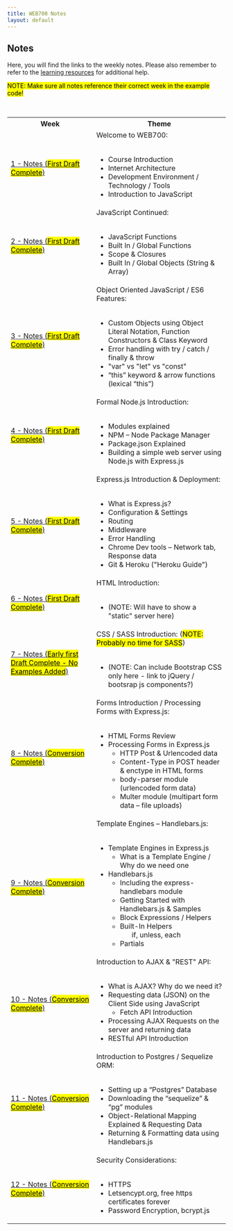 ```yaml
---
title: WEB700 Notes
layout: default
---
```


## Notes

Here, you will find the links to the weekly notes.  Please also remember to refer to the [learning resources](/resources) for additional help.

<mark>NOTE: Make sure all notes reference their correct week in the example code!</mark>

<br>

<table>
<tbody><tr>
<th id="tbl6">Week</th>
<th id="tbl7">Theme</th>
</tr>
<tr>
<td headers="tbl6"><a href="/web700/notes/week01">1 - Notes (<mark>First Draft Complete</mark>)</a></td>
<td headers="tbl7">
Welcome to WEB700:<br /><br />
<ul>
<li>Course Introduction</li>
<li>Internet Architecture</li>
<li>Development Environment / Technology / Tools</li>
<li>Introduction to JavaScript</li>
</ul>
</td>
</tr>
<tr>
<td headers="tbl6"><a href="/web700/notes/week02">2 - Notes (<mark>First Draft Complete</mark>)</a></td>
<td headers="tbl7">
JavaScript Continued:<br /><br />
<ul>
<li>JavaScript Functions</li><li>Built In / Global Functions</li><li>Scope &amp; Closures</li><li>Built In / Global Objects (String &amp; Array)</li>
</ul>
</td>
</tr>
<tr>
<td headers="tbl6"><a href="/web700/notes/week03">3 - Notes (<mark>First Draft Complete</mark>)</a></td>
<td headers="tbl7">
Object Oriented JavaScript / ES6 Features:<br /><br />
<ul>
<li>Custom Objects using Object Literal Notation, Function Constructors & Class Keyword</li>
<li>Error handling with try / catch / finally & throw</li>
<li>"var" vs "let" vs "const"</li>
<li>“this” keyword & arrow functions (lexical “this”)</li>
</ul>
</td>
</tr>
<tr>
<td headers="tbl6"><a href="/web700/notes/week04">4 - Notes (<mark>First Draft Complete</mark>)</a></td>
<td headers="tbl7">
Formal Node.js Introduction:<br /><br />
<ul>
<li>Modules explained</li>
<li>NPM – Node Package Manager</li>
<li>Package.json Explained</li>
<li>Building a simple web server using Node.js with Express.js</li>
</ul>
</td>
</tr>
<tr>
<td headers="tbl6"><a href="/web700/notes/week05">5 - Notes (<mark>First Draft Complete</mark>)</a></td>
<td headers="tbl7">
Express.js Introduction &amp; Deployment:<br /><br />
<ul>
<li>What is Express.js?</li>
<li>Configuration & Settings</li>
<li>Routing</li>
<li>Middleware</li>
<li>Error Handling</li>
<li>Chrome Dev tools – Network tab, Response data</li>
<li>Git &amp; Heroku ("Heroku Guide")</li>
</ul>
</td>
</tr>
<tr>
<td headers="tbl6"><a href="/web700/notes/week06">6 - Notes (<mark>First Draft Complete</mark>)</a></td>
<td headers="tbl7">
HTML Introduction:<br /><br />
<ul>
<li>(NOTE: Will have to show a "static" server here)</li>
</ul>
</td>
</tr>
<tr>
<td headers="tbl6"><a href="/web700/notes/week07">7 - Notes (<mark>Early first Draft Complete - No Examples Added</mark>)</a></td>
<td headers="tbl7">
CSS / SASS Introduction: (<mark>NOTE: Probably no time for SASS</mark>)<br /><br />
<ul>
<li>(NOTE: Can include Bootstrap CSS only here - link to jQuery / bootsrap js components?)</li>
</ul>
</td>
</tr>
<tr>
<td headers="tbl6"><a href="/web700/notes/week08">8 - Notes (<mark>Conversion Complete</mark>)</a></td>
<td headers="tbl7">
Forms Introduction / Processing Forms with Express.js:<br /><br />
<ul>
<li>HTML Forms Review</li>
<li>Processing Forms in Express.js
<ul>
<li>HTTP Post & Urlencoded data</li>
<li>Content-Type in POST header & enctype in HTML forms</li>
<li>body-parser module (urlencoded form data)</li>
<li>Multer module (multipart form data – file uploads)</li>
</ul>
</li>
</ul>
</td>
</tr>
<tr>
<td headers="tbl6"><a href="/web700/notes/week09">9 - Notes (<mark>Conversion Complete</mark>)</a></td>
<td headers="tbl7">
Template Engines – Handlebars.js:<br /><br />
<ul>
<li>Template Engines in Express.js
<ul>
<li>What is a Template Engine / Why do we need one</li>
</ul>
</li>
<li>Handlebars.js
<ul>
<li>Including the express-handlebars module</li>
<li>Getting Started with Handlebars.js &amp; Samples</li>
<li>Block Expressions / Helpers</li>
<li>Built-In Helpers
<ul>if, unless, each</ul>
</li>
<li>Partials</li>
</ul>
</li>
</ul>
</td>
</tr>
<tr>
<td headers="tbl6"><a href="/web700/notes/week10">10 - Notes (<mark>Conversion Complete</mark>)</a></td>
<td headers="tbl7">
Introduction to AJAX &amp; "REST" API:<br /><br />
<ul>
<li>What is AJAX? Why do we need it?</li>
<li>Requesting data (JSON) on the Client Side using JavaScript
<ul>
<li>Fetch API Introduction</li>
</ul>
</li>
<li>Processing AJAX Requests on the server and returning data</li>
<li>RESTful API Introduction</li>
</ul>
</td>
</tr>
<tr>
<td headers="tbl6"><a href="/web700/notes/week11">11 - Notes (<mark>Conversion Complete</mark>)</a></td>
<td headers="tbl7">
Introduction to Postgres / Sequelize ORM:<br /><br />
<ul>
<li>Setting up a “Postgres” Database</li>
<li>Downloading the “sequelize” &amp; “pg” modules</li>
<li>Object-Relational Mapping Explained &amp; Requesting Data</li>
<li>Returning &amp; Formatting data using Handlebars.js</li>
</ul>
</td>
</tr>
<tr>
<td headers="tbl6"><a href="/web700/notes/week12">12 - Notes (<mark>Conversion Complete</mark>)</a></td>
<td headers="tbl7">
Security Considerations:<br /><br />
<ul>
<li>HTTPS</li>
<li>Letsencypt.org, free https certificates forever</li>
<li>Password Encryption, bcrypt.js</li>
</ul>  
</td>
</tr>
</tbody></table>
